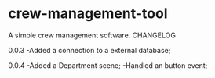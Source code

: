 # crew-management-tool
A simple crew management software.
CHANGELOG

0.0.3
  -Added a connection to a external database;

0.0.4
  -Added a Department scene;
  -Handled an button event;
